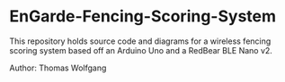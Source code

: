# EnGarde-Fencing-Scoring-System
This repository holds source code and diagrams for a wireless fencing scoring system based off an Arduino Uno and a RedBear BLE Nano v2.

Author: Thomas Wolfgang
